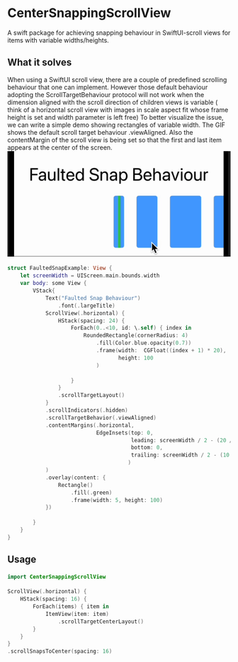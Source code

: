 # CenterSnappingScrollView
A swift package for achieving snapping behaviour in SwiftUI-scroll views for items with variable widths/heights.

## What it solves
When using a SwiftUI scroll view, there are a couple of predefined scrolling behaviour that one can implement. However those default behaviour adopting the ScrollTargetBehaviour protocol will not work when the dimension aligned with the scroll direction of children views is variable ( think of a horizontal scroll view with images in scale aspect fit  whose frame height is set and width parameter is left free)
To better visualize the issue, we can write a simple demo showing rectangles of variable width. The GIF shows the default scroll target behaviour .viewAligned. Also the contentMargin of the scroll view is being set so that the first and last item appears at the center of the screen. 
![Demo GIF](https://github.com/Ilsommo97/CenterSnappingScrollView/blob/main/faulted_snap.gif?raw=true)
```swift
struct FaultedSnapExample: View {
    let screenWidth = UIScreen.main.bounds.width
    var body: some View {
        VStack{
            Text("Faulted Snap Behaviour")
                .font(.largeTitle)
            ScrollView(.horizontal) {
                HStack(spacing: 24) {
                    ForEach(0..<10, id: \.self) { index in
                        RoundedRectangle(cornerRadius: 4)
                            .fill(Color.blue.opacity(0.7))
                            .frame(width:  CGFloat((index + 1) * 20),
                                   height: 100
                            )
                        
                    }
                }
                .scrollTargetLayout()
            }
            .scrollIndicators(.hidden)
            .scrollTargetBehavior(.viewAligned)
            .contentMargins(.horizontal,
                            EdgeInsets(top: 0,
                                       leading: screenWidth / 2 - (20 / 2) ,
                                       bottom: 0,
                                       trailing: screenWidth / 2 - (10 * 20 / 2)
                                      )
            )
            .overlay(content: {
                Rectangle()
                    .fill(.green)
                    .frame(width: 5, height: 100)
            })

        }
    }
}

```

## Usage

```swift
import CenterSnappingScrollView

ScrollView(.horizontal) {
    HStack(spacing: 16) {
        ForEach(items) { item in
            ItemView(item: item)
                .scrollTargetCenterLayout()
        }
    }
}
.scrollSnapsToCenter(spacing: 16)

